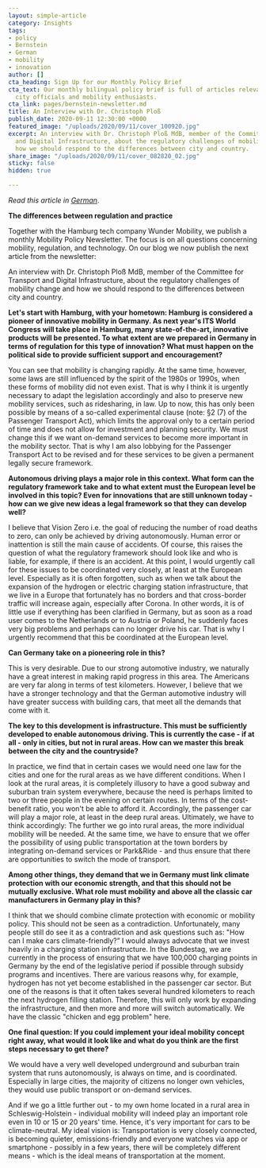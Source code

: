 ```yaml
---
layout: simple-article
category: Insights
tags:
- policy
- Bernstein
- German
- mobility
- innovation
author: []
cta_heading: Sign Up for our Monthly Policy Brief
cta_text: Our monthly bilingual policy brief is full of articles relevant to policymakers,
  city officials and mobility enthusiasts.
cta_link: pages/bernstein-newsletter.md
title: An Interview with Dr. Christoph Ploß
publish_date: 2020-09-11 12:30:00 +0000
featured_image: "/uploads/2020/09/11/cover_100920.jpg"
excerpt: An interview with Dr. Christoph Ploß MdB, member of the Committee for Transport
  and Digital Infrastructure, about the regulatory challenges of mobility change and
  how we should respond to the differences between city and country.
share_image: "/uploads/2020/09/11/cover_082820_02.jpg"
sticky: false
hidden: true

---
```

_Read this article in_ [_German_](https://bernstein-group.com/2020/09/08/die-unterschiede-zwischen-regulierung-und-praxis/).

**The differences between regulation and practice**

Together with the Hamburg tech company Wunder Mobility, we publish a monthly Mobility Policy Newsletter. The focus is on all questions concerning mobility, regulation, and technology. On our blog we now publish the next article from the newsletter:

An interview with Dr. Christoph Ploß MdB, member of the Committee for Transport and Digital Infrastructure, about the regulatory challenges of mobility change and how we should respond to the differences between city and country.

**Let's start with Hamburg, with your hometown: Hamburg is considered a pioneer of innovative mobility in Germany. As next year's ITS World Congress will take place in Hamburg, many state-of-the-art, innovative products will be presented. To what extent are we prepared in Germany in terms of regulation for this type of innovation? What must happen on the political side to provide sufficient support and encouragement?**

You can see that mobility is changing rapidly. At the same time, however, some laws are still influenced by the spirit of the 1980s or 1990s, when these forms of mobility did not even exist. That is why I think it is urgently necessary to adapt the legislation accordingly and also to preserve new mobility services, such as ridesharing, in law. Up to now, this has only been possible by means of a so-called experimental clause (note: §2 (7) of the Passenger Transport Act), which limits the approval only to a certain period of time and does not allow for investment and planning security. We must change this if we want on-demand services to become more important in the mobility sector. That is why I am also lobbying for the Passenger Transport Act to be revised and for these services to be given a permanent legally secure framework.

**Autonomous driving plays a major role in this context. What form can the regulatory framework take and to what extent must the European level be involved in this topic? Even for innovations that are still unknown today - how can we give new ideas a legal framework so that they can develop well?**

I believe that Vision Zero i.e. the goal of reducing the number of road deaths to zero, can only be achieved by driving autonomously. Human error or inattention is still the main cause of accidents. Of course, this raises the question of what the regulatory framework should look like and who is liable, for example, if there is an accident. At this point, I would urgently call for these issues to be coordinated very closely, at least at the European level. Especially as it is often forgotten, such as when we talk about the expansion of the hydrogen or electric charging station infrastructure, that we live in a Europe that fortunately has no borders and that cross-border traffic will increase again, especially after Corona. In other words, it is of little use if everything has been clarified in Germany, but as soon as a road user comes to the Netherlands or to Austria or Poland, he suddenly faces very big problems and perhaps can no longer drive his car. That is why I urgently recommend that this be coordinated at the European level.

**Can Germany take on a pioneering role in this?**

This is very desirable. Due to our strong automotive industry, we naturally have a great interest in making rapid progress in this area. The Americans are very far along in terms of test kilometers. However, I believe that we have a stronger technology and that the German automotive industry will have greater success with building cars, that meet all the demands that come with it.

**The key to this development is infrastructure. This must be sufficiently developed to enable autonomous driving. This is currently the case - if at all - only in cities, but not in rural areas. How can we master this break between the city and the countryside?**

In practice, we find that in certain cases we would need one law for the cities and one for the rural areas as we have different conditions. When I look at the rural areas, it is completely illusory to have a good subway and suburban train system everywhere, because the need is perhaps limited to two or three people in the evening on certain routes. In terms of the cost-benefit ratio, you won't be able to afford it. Accordingly, the passenger car will play a major role, at least in the deep rural areas. Ultimately, we have to think accordingly: The further we go into rural areas, the more individual mobility will be needed. At the same time, we have to ensure that we offer the possibility of using public transportation at the town borders by integrating on-demand services or Park&Ride - and thus ensure that there are opportunities to switch the mode of transport.

**Among other things, they demand that we in Germany must link climate protection with our economic strength, and that this should not be mutually exclusive. What role must mobility and above all the classic car manufacturers in Germany play in this?**

I think that we should combine climate protection with economic or mobility policy. This should not be seen as a contradiction. Unfortunately, many people still do see it as a contradiction and ask questions such as: "How can I make cars climate-friendly?” I would always advocate that we invest heavily in a charging station infrastructure. In the Bundestag, we are currently in the process of ensuring that we have 100,000 charging points in Germany by the end of the legislative period if possible through subsidy programs and incentives. There are various reasons why, for example, hydrogen has not yet become established in the passenger car sector. But one of the reasons is that it often takes several hundred kilometers to reach the next hydrogen filling station. Therefore, this will only work by expanding the infrastructure, and then more and more will switch automatically. We have the classic "chicken and egg problem" here.

**One final question: If you could implement your ideal mobility concept right away, what would it look like and what do you think are the first steps necessary to get there?**

We would have a very well developed underground and suburban train system that runs autonomously, is always on time, and is coordinated. Especially in large cities, the majority of citizens no longer own vehicles, they would use public transport or on-demand services.

And if we go a little further out - to my own home located in a rural area in Schleswig-Holstein - individual mobility will indeed play an important role even in 10 or 15 or 20 years' time. Hence, it's very important for cars to be climate-neutral. My ideal vision is: Transportation is very closely connected, is becoming quieter, emissions-friendly and everyone watches via app or smartphone - possibly in a few years, there will be completely different means - which is the ideal means of transportation at the moment.